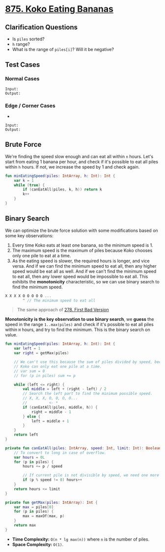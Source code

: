 # [875. Koko Eating Bananas](https://leetcode.com/problems/koko-eating-bananas/description/)

## Clarification Questions
* Is `piles` sorted?
* `h` range?
* What is the range of `piles[i]`? Will it be negative?
 
## Test Cases
### Normal Cases
```
Input: 
Output: 
```
### Edge / Corner Cases
* 
```
Input: 
Output: 
```

## Brute Force
We're finding the speed slow enough and can eat all within `n` hours. Let's start from eating 1 banana per hour, and check if it's possible to eat all piles within `h` hours. If not, we increase the speed by 1 and check again.

```kotlin
fun minEatingSpeed(piles: IntArray, h: Int): Int {
    var k = 1
    while (true) {
        if (canEatAll(piles, k, h)) return k
        k++
    }
}
```

## Binary Search
We can optimize the brute force solution with some modifications based on some key observations:
1. Every time Koko eats at least one banana, so the minimum speed is 1.
2. The maximum speed is the maximum of piles because Koko chooses only one pile to eat at a time.
3. As the eating speed is slower, the required hours is longer, and vice versa. And if we can find the minimum speed to eat all, then any higher speed would be eat all as well. And if we can't find the minimum speed to eat all, then any lower speed would be impossible to eat all. This exhibits the **monotonicity** characteristic, so we can use binary search to find the minimum speed.

```js
X X X X O O O O O ...
        ^ // The minimum speed to eat all
```

> The same approach of [278. First Bad Version](../leetcode/278.first-bad-version.md)

**Monotonicity is the key observation to use binary search**, we **guess** the speed in the range `1..max(piles)` and check if it's possible to eat all piles within `H` hours, and try to find the minimum. This is the binary search on value.

```kotlin
fun minEatingSpeed(piles: IntArray, h: Int): Int {
    var left = 1
    var right = getMax(piles)

    // We can't use this because the sum of piles divided by speed, because
    // Koko can only eat one pile at a time.
    // var sum = 0
    // for (p in piles) sum += p

    while (left <= right) {
        val middle = left + (right - left) / 2
        // Search the left part to find the minimum possible speed.
        // X, X, X, O, O, O, O...
        //          <- *
        if (canEatAll(piles, middle, h)) {
            right = middle - 1
        } else {
            left = middle + 1
        }
    }
    return left
}

private fun canEatAll(piles: IntArray, speed: Int, limit: Int): Boolean {
    // To convert to long in case of overflow.
    var hours = 0L
    for (p in piles) {
        hours += p / speed

        // If current pile is not divisible by speed, we need one more hour.
        if (p % speed != 0) hours++
    }
    return hours <= limit
}

private fun getMax(piles: IntArray): Int {
    var max = piles[0]
    for (p in piles) {
        max = maxOf(max, p)
    }
    return max
}
```

* **Time Complexity:** `O(n * lg max(n))` where `n` is the number of piles.
* **Space Complexity:** `O(1)`.